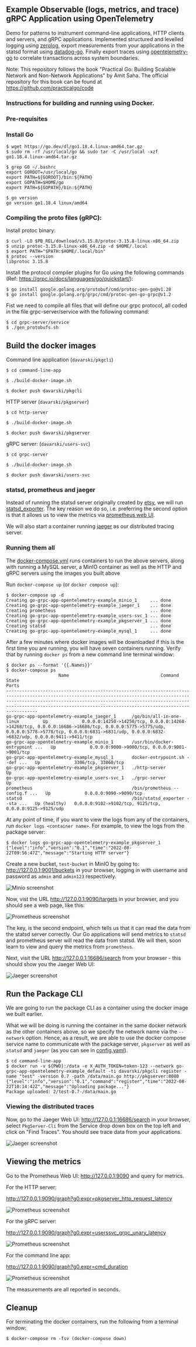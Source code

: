 ## Example Observable (logs, metrics, and trace) gRPC Application using OpenTelemetry 

Demo for patterns to instrument command-line applications, HTTP clients and servers, and gRPC applications. Implemented
structured and levelled logging using [zerolog](https://github.com/rs/zerolog), export measurements from your applications in the statsd format using [datadog-go](https://github.com/DataDog/datadog-go). 
Finally export traces using [opentelemetry-go](https://github.com/open-telemetry/opentelemetry-go) to correlate transactions across system boundaries.

Note: This repository follows the book "Practical Go: Building Scalable Network and Non-Network Applications" by Amit Saha. The official repository for this book can be found at https://github.com/practicalgo/code

### Instructions for building and running using Docker.

### Pre-requisites

### Install Go 
```
$ wget https://go.dev/dl/go1.18.4.linux-amd64.tar.gz
$ sudo rm -rf /usr/local/go && sudo tar -C /usr/local -xzf go1.18.4.linux-amd64.tar.gz

$ grep GO ~/.bashrc 
export GOROOT=/usr/local/go
export PATH=${GOROOT}/bin:${PATH}
export GOPATH=$HOME/go
export PATH=${GOPATH}/bin:${PATH}

$ go version
go version go1.18.4 linux/amd64
```

### Compiling the proto files (gRPC):

Install protoc binary:
```
$ curl -LO $PB_REL/download/v3.15.8/protoc-3.15.8-linux-x86_64.zip
$ unzip protoc-3.15.8-linux-x86_64.zip -d $HOME/.local
$ export PATH="$PATH:$HOME/.local/bin"
$ protoc --version
libprotoc 3.15.8
```
Install the protocol compiler plugins for Go using the following commands (Ref: https://grpc.io/docs/languages/go/quickstart/):

```
$ go install google.golang.org/protobuf/cmd/protoc-gen-go@v1.28
$ go install google.golang.org/grpc/cmd/protoc-gen-go-grpc@v1.2
```
Fist we need to compile all files that will define our grpc protocol, all coded in the file  grpc-server/service with the following command:

```
$ cd grpc-server/service
$ ./gen_protobufs.sh
```

## Build the docker images

Command line application (`davarski/pkgcli`)

```
$ cd command-line-app

$ ./build-docker-image.sh

$ docker push davarski/pkgcli

```

HTTP server (`davarski/pkgserver`)

```
$ cd http-server

$ ./build-docker-image.sh

$ docker push davarski/pkgserver
```

gRPC server: (`davarski/users-svc`)

```
$ cd grpc-server

$ ./build-docker-image.sh

$ docker push davarski/users-svc
```


### statsd, prometheus and jaeger

Instead of running the statsd server originally created by [etsy](https://github.com/statsd/statsd), we will run [statsd_exporter](https://github.com/prometheus/statsd_exporter). The key reason we do so, i.e. preferring the second option is that 
it allows us to view the metrics via [prometheus web UI](https://prometheus.io). 

We will also start a container running [jaeger](https://www.jaegertracing.io/) as our
distributed tracing server.

### Running them all

The [docker-compose.yml](./docker-compose.yml) runs containers to run the above servers, along with running a MySQL
server, a MinIO container as well as the HTTP and gRPC servers using the images you built above

Run `docker-compose up` (or `docker compose up`):

```
$ docker-compose up -d
Creating go-grpc-app-opentelemetry-example_minio_1     ... done
Creating go-grpc-app-opentelemetry-example_jaeger_1    ... done
Creating prometheus                                    ... done
Creating go-grpc-app-opentelemetry-example_users-svc_1 ... done
Creating go-grpc-app-opentelemetry-example_pkgserver_1 ... done
Creating statsd                                        ... done
Creating go-grpc-app-opentelemetry-example_mysql_1     ... done
```

After a few minutes where docker images will be downloaded if this is the first time you are running, you will have 
seven containers running. Verify that by running `docker ps` from a new command line terminal window:

```
$ docker ps --format '{{.Names}}'
$ docker-compose ps
                    Name                                   Command                  State                                                                                                      Ports                                                                                                
----------------------------------------------------------------------------------------------------------------------------------------------------------------------------------------------------------------------------------------------------------------------------------------------------
go-grpc-app-opentelemetry-example_jaeger_1      /go/bin/all-in-one-linux         Up             0.0.0.0:14250->14250/tcp, 0.0.0.0:14268->14268/tcp, 0.0.0.0:16686->16686/tcp, 0.0.0.0:5775->5775/udp, 0.0.0.0:5778->5778/tcp, 0.0.0.0:6831->6831/udp, 0.0.0.0:6832->6832/udp, 0.0.0.0:9411->9411/tcp
go-grpc-app-opentelemetry-example_minio_1       /usr/bin/docker-entrypoint ...   Up             0.0.0.0:9000->9000/tcp, 0.0.0.0:9001->9001/tcp                                                                                                                                                      
go-grpc-app-opentelemetry-example_mysql_1       docker-entrypoint.sh --def ...   Up             3306/tcp, 33060/tcp                                                                                                                                                                                 
go-grpc-app-opentelemetry-example_pkgserver_1   ./http-server                    Up                                                                                                                                                                                                                 
go-grpc-app-opentelemetry-example_users-svc_1   ./grpc-server                    Up                                                                                                                                                                                                                 
prometheus                                      /bin/prometheus --config.f ...   Up             0.0.0.0:9090->9090/tcp                                                                                                                                                                              
statsd                                          /bin/statsd_exporter --sta ...   Up (healthy)   0.0.0.0:9102->9102/tcp, 9125/tcp, 0.0.0.0:9125->9125/udp         
```

At any point of time, if you want to view the logs from any of the containers, run `docker logs <container name>`.
For example, to view the logs from the package server:

```
$ docker logs go-grpc-app-opentelemetry-example_pkgserver_1
{"level":"info","version":"0.1","time":"2022-08-22T09:56:47Z","message":"Starting HTTP server"}
```

Create a new bucket, `test-bucket` in MinIO by going to: http://127.0.0.1:9001/buckets
in your browser, logging in with username and password as `admin` and `admin123`
respectively.

![Minio screenshot](./pictures/Minio-UI-create-bucket.png "Minio Web UI : create bucket")


Now, vist the URL http://127.0.0.1:9090/targets in your browser, and you should see 
a web page, like this:

![Prometheus screenshot](./pictures/Prometheus-UI.png "Prometheus screenshot")

The key, is the second endpoint, which tells us that it can read the data from the statsd server correctly. Our Go applications will send metrics to `statsd` and prometheus server will read the data from statsd. We will then, soon learn to view and query the metrics from `prometheus`.

Next, visit the URL http://127.0.0.1:16686/search from your browser - this should show you the Jaeger Web UI:

![Jaeger screenshot](./pictures/Jaeger-UI.png "Jaeger Web UI")

## Run the Package CLI

We are going to run the package CLI as a container using the docker image we built earlier.

What we will be doing is running the container in the same docker network as the other
containers above, so we specify the network name via the `--network` option.
Hence, as a result, we are able to use the docker compose service name
to communicate with the package server, `pkgserver` as well as
`statsd` and `jaeger` (as you can see in [config.yaml](./command-line-app/config.yml)).


```
$ cd command-line-app
$ docker run -v ${PWD}:/data -e X_AUTH_TOKEN=token-123 --network go-grpc-app-opentelemetry-example_default -ti davarski/pkgcli register -name "test" -version 0.7 -path /data/main.go http://pkgserver:8080
{"level":"info","version":"0.1","command":"register","time":"2022-08-22T10:14:42Z","message":"Uploading package..."}
Package uploaded: 2/test-0.7-/data/main.go

```


### Viewing the distributed traces

Now, go to the Jaeger Web UI: http://127.0.0.1:16686/search in your browser, select `PkgServer-Cli` from the Service drop down box
on the top left and click on "Find Traces". You should see trace data from your applications.

![Jaeger screenshot](./pictures/Jaeger-UI-PkgServer-Cli-trace.png "Jaeger Web UI with traces")

## Viewing the metrics

Go to the Prometheus Web UI: http://127.0.0.1:9090 and query for metrics.

For the HTTP server:

http://127.0.0.1:9090/graph?g0.expr=pkgserver_http_request_latency

![Prometheus screenshot](./pictures/Prometheus-UI-HTTP-Server.png "Prometheus Web UI HTTP server")

For the gRPC server:

http://127.0.0.1:9090/graph?g0.expr=userssvc_grpc_unary_latency

![Prometheus screenshot](./pictures/Prometheus-UI-gRPC-Server.png "Prometheus Web UI gRPC server")

For the command line app:

http://127.0.0.1:9090/graph?g0.expr=cmd_duration

![Prometheus screenshot](./pictures/Prometheus-UI-CLI-app.png "Prometheus Web UI gRPC server")

The measurements are all reported in seconds.

## Cleanup

For terminating the docker containers, run the following from a terminal window:

```
$ docker-compose rm -fsv (docker-compose down)
```
